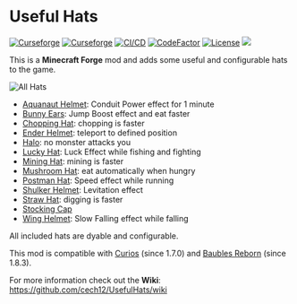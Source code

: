 # Useful Hats

[![Curseforge](http://cf.way2muchnoise.eu/full_347337_downloads(0D0D0D-F16436-fff-010101-fff).svg)](https://www.curseforge.com/minecraft/mc-mods/useful-hats)
[![Curseforge](http://cf.way2muchnoise.eu/versions/For%20MC_347337_all(0D0D0D-F16436-fff-010101).svg)](https://www.curseforge.com/minecraft/mc-mods/useful-hats/files)
[![CI/CD](https://github.com/cech12/UsefulHats/actions/workflows/cicd-workflow.yml/badge.svg)](https://github.com/cech12/UsefulHats/actions/workflows/cicd-workflow.yml)
[![CodeFactor](https://www.codefactor.io/repository/github/cech12/usefulhats/badge)](https://www.codefactor.io/repository/github/cech12/usefulhats)
[![License](https://img.shields.io/github/license/cech12/UsefulHats)](http://opensource.org/licenses/MIT)
[![](https://img.shields.io/discord/752506676719910963.svg?style=flat&color=informational&logo=discord&label=Discord)](https://discord.gg/gRUFH5t)

This is a **Minecraft Forge** mod and adds some useful and configurable hats to the game. 

![All Hats](https://raw.githubusercontent.com/cech12/UsefulHats/material/material/wiki/all_hats.png)

* [Aquanaut Helmet](https://github.com/cech12/UsefulHats/wiki/Aquanaut-Helmet): Conduit Power effect for 1 minute
* [Bunny Ears](https://github.com/cech12/UsefulHats/wiki/Bunny-Ears): Jump Boost effect and eat faster
* [Chopping Hat](https://github.com/cech12/UsefulHats/wiki/Chopping-Hat): chopping is faster
* [Ender Helmet](https://github.com/cech12/UsefulHats/wiki/Ender-Helmet): teleport to defined position
* [Halo](https://github.com/cech12/UsefulHats/wiki/Halo): no monster attacks you
* [Lucky Hat](https://github.com/cech12/UsefulHats/wiki/Lucky-Hat): Luck Effect while fishing and fighting
* [Mining Hat](https://github.com/cech12/UsefulHats/wiki/Mining-Hat): mining is faster
* [Mushroom Hat](https://github.com/cech12/UsefulHats/wiki/Mushroom-Hat): eat automatically when hungry
* [Postman Hat](https://github.com/cech12/UsefulHats/wiki/Postman-Hat): Speed effect while running
* [Shulker Helmet](https://github.com/cech12/UsefulHats/wiki/Shulker-Helmet): Levitation effect
* [Straw Hat](https://github.com/cech12/UsefulHats/wiki/Straw-Hat): digging is faster
* [Stocking Cap](https://github.com/cech12/UsefulHats/wiki/Stocking-Cap)
* [Wing Helmet](https://github.com/cech12/UsefulHats/wiki/Wing-Helmet): Slow Falling effect while falling

All included hats are dyable and configurable.

This mod is compatible with [Curios](https://www.curseforge.com/minecraft/mc-mods/curios) (since 1.7.0) and [Baubles Reborn](https://www.curseforge.com/minecraft/mc-mods/baubles-reborn) (since 1.8.3).

For more information check out the **Wiki**: https://github.com/cech12/UsefulHats/wiki
